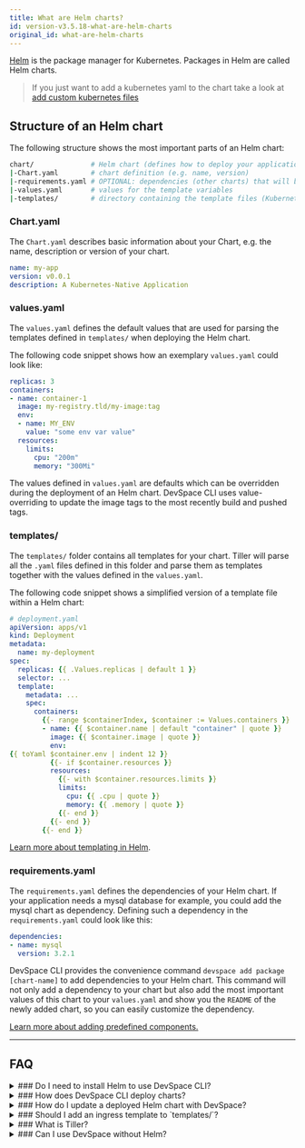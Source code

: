 ```yaml
---
title: What are Helm charts?
id: version-v3.5.18-what-are-helm-charts
original_id: what-are-helm-charts
---
```


[Helm](https://helm.sh/) is the package manager for Kubernetes. Packages in Helm are called Helm charts.

> If you just want to add a kubernetes yaml to the chart take a look at [add custom kubernetes files](../../deployment/kubernetes-manifests/add-manifests)

## Structure of an Helm chart
The following structure shows the most important parts of an Helm chart:
```bash
chart/              # Helm chart (defines how to deploy your application)
|-Chart.yaml        # chart definition (e.g. name, version)
|-requirements.yaml # OPTIONAL: dependencies (other charts) that will be deployed together with your chart
|-values.yaml       # values for the template variables
|-templates/        # directory containing the template files (Kubernetes manifests)
```
### Chart.yaml
The `Chart.yaml` describes basic information about your Chart, e.g. the name, description or version of your chart.
```yaml
name: my-app
version: v0.0.1
description: A Kubernetes-Native Application
```

### values.yaml
The `values.yaml` defines the default values that are used for parsing the templates defined in `templates/` when deploying the Helm chart.

The following code snippet shows how an exemplary `values.yaml` could look like:
```yaml
replicas: 3
containers:
- name: container-1
  image: my-registry.tld/my-image:tag
  env:
  - name: MY_ENV
    value: "some env var value"
  resources:
    limits:
      cpu: "200m"
      memory: "300Mi"
```
The values defined in `values.yaml` are defaults which can be overridden during the deployment of an Helm chart. DevSpace CLI uses value-overriding to update the image tags to the most recently build and pushed tags.

### templates/
The `templates/` folder contains all templates for your chart. Tiller will parse all the `.yaml` files defined in this folder and parse them as templates together with the values defined in the `values.yaml`. 

The following code snippet shows a simplified version of a template file within a Helm chart:
```yaml
# deployment.yaml
apiVersion: apps/v1
kind: Deployment
metadata:
  name: my-deployment
spec:
  replicas: {{ .Values.replicas | default 1 }}
  selector: ...
  template:
    metadata: ...
    spec:
      containers:
        {{- range $containerIndex, $container := Values.containers }}
        - name: {{ $container.name | default "container" | quote }}
          image: {{ $container.image | quote }}
          env:
{{ toYaml $container.env | indent 12 }}
          {{- if $container.resources }}
          resources:
            {{- with $container.resources.limits }}
            limits:
              cpu: {{ .cpu | quote }}
              memory: {{ .memory | quote }}
            {{- end }}
          {{- end }}
        {{- end }}
```
[Learn more about templating in Helm](https://docs.helm.sh/chart_template_guide/).

### requirements.yaml
The `requirements.yaml` defines the dependencies of your Helm chart. If your application needs a mysql database for example, you could add the mysql chart as dependency. Defining such a dependency in the `requirements.yaml` could look like this:
```yaml
dependencies:
- name: mysql
  version: 3.2.1
```
DevSpace CLI provides the convenience command `devspace add package [chart-name]` to add dependencies to your Helm chart. This command will not only add a dependency to your chart but also add the most important values of this chart to your `values.yaml` and show you the `README` of the newly added chart, so you can easily customize the dependency.

[Learn more about adding predefined components.](../../deployment/components/add-predefined-components)

---
## FAQ

<details>
<summary>
### Do I need to install Helm to use DevSpace CLI?
</summary>
**No.** DevSpace CLI comes with an in-built Helm client and it will automatically install [Tiller](#what-is-tiller), the server-side Helm component, within your Spaces.
</details>

<details>
<summary>
### How does DevSpace CLI deploy charts?
</summary>
When you run `devspace deploy` or `devspace dev`, DevSpace CLI will deploy your chart. This deployment process involves the following steps:
1. Installing or upgrading [Tiller](#what-is-tiller) in your Space
2. Loading the template values from `values.yaml`
3. Updating the image tags in the template values to the most recently image that has been built and pushed by DevSpace CLI (happens in-memory)
4. Opening a connection to the [Tiller](#what-is-tiller) server in your Space (via port-forwarding)
5. Deploying the chart with [Tiller](#what-is-tiller) as new release OR upgrading an existing release
6. [ON ERROR: rollback release to the latest working version (revision)]
</details>

<details>
<summary>
### How do I update a deployed Helm chart with DevSpace?
</summary>
If you changed your chart (e.g. edited the values.yaml), you can simply run `devspace deploy` again and DevSpace CLI will update your existing Helm release (i.e. deployed application).
</details>

<details>
<summary>
### Should I add an ingress template to `templates/`?
</summary>
Generally: **No.** 

The problem with adding an ingress to your Helm chart is that you cannot share your code with other developers because the same hostname (domain) can only be used by one person, otherwise there would be two ingresses using the same domain which will cause problems with the Kubernetes-internal traffic routing. 

You can, however, manually create ingresses or manually edit any ingress that has been automatically created. Use the following command to edit an ingress manually:
```bash
kubectl edit ingress [INGRESS_NAME]
```
Use `kubectl get ingress` to list all ingresses in a Space.
</details>

<details>
<summary>
### What is Tiller?
</summary>
Tiller is the server-side component of Helm which is responsible for instantiating releases within your Kubernetes namespace and for keeping track of different revisions of a release that you deploy over time. Tiller will likely be removed in the future because a lot of Helm users want Helm to become a client-only tool.

Before deploying your application, DevSpace CLI will start a Tiller deployment within your Space which then deploys your application as defined in your Helm chart. You can actually see the tiller pod by running this kubectl command:
```bash
kubectl get po -l name=tiller 
```
</details>

<details>
<summary>
### Can I use DevSpace without Helm?
</summary>
**Yes**. You can simply [add plain Kubernetes manifests as deployments](../../deployment/kubernetes-manifests/add-manifests) and DevSpace CLI will run `kubectl apply -f [FILE]` instead of using Helm.
</details>

